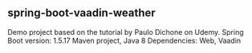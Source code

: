 ## spring-boot-vaadin-weather
Demo project based on the tutorial by Paulo Dichone on Udemy.
Spring Boot version: 1.5.17
Maven project, Java 8
Dependencies: Web, Vaadin
